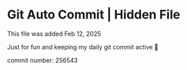 # Git Auto Commit | Hidden File

This file was added Feb 12, 2025

Just for fun and keeping my daily git commit active 🤪

commit number: 256543
